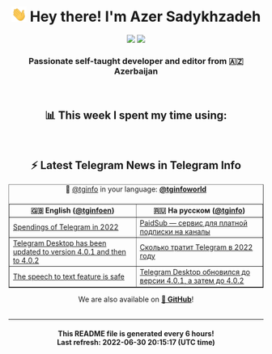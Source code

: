 <div align="center">
	<div>
		<h1>
      <img src="./assets/hi.gif" width="30px"> Hey there! I'm Azer Sadykhzadeh
    </h1>
    <img height="18" src="https://komarev.com/ghpvc/?username=sadykhzadeh&label=Views&color=2081c1&style=flat-square" />
		<a href="https://wakatime.com/@Azer"> <img height="18" src="https://wakatime.com/badge/user/f80ae27a-c328-426f-a381-bc84136e2dd6.svg" /> </a>
    <h3>
      Passionate self-taught developer and editor from 🇦🇿 Azerbaijan
    </h3>
  </div>
  <br>

<h2>📊 This week I spent my time using:</h2>

<!--START_SECTION:waka-->
<!--END_SECTION:waka-->

<br>

<h2>⚡️ Latest Telegram News in Telegram Info</h2>
  <table border>
		<tr>
			<th width="50%">🇬🇧 English (<a href="https://t.me/tginfoen">@tginfoen</a>)</th>
			<th>🇷🇺 На русском (<a href="https://t.me/tginfo">@tginfo</a>)</th>
		</tr>
		<caption>🚩 <a href="https://t.me/tginfo">@tginfo</a> in your language: <a href="https://t.me/tginfoworld"><b>@tginfoworld</b></a><caption/>
  <tr><td><a href="https://t.me/tginfoen/1439">Spendings of Telegram in 2022</a></td>
    <td><a href="https://t.me/tginfo/3367">⁠⁠PaidSub — сервис для платной подписки на каналы</a></td></tr><tr><td><a href="https://t.me/tginfoen/1438">Telegram Desktop has been updated to version 4.0.1 and then to 4.0.2</a></td>
    <td><a href="https://t.me/tginfo/3366">Сколько тратит Telegram в 2022 году</a></td></tr><tr><td><a href="https://t.me/tginfoen/1437">The speech to text feature is safe</a></td>
    <td><a href="https://t.me/tginfo/3365">Telegram Desktop обновился до версии 4.0.1, а затем до 4.0.2</a></td></tr>
</table>
We are also available on <a href="https://github.com/tginfo"><b>🐙 GitHub</b></a>!
</div>

<br>
<hr>
<h4 align="center">This README file is generated <b>every 6 hours</b>!</br>Last refresh: <b>2022-06-30 20:15:17 (UTC time)</b></h4>
